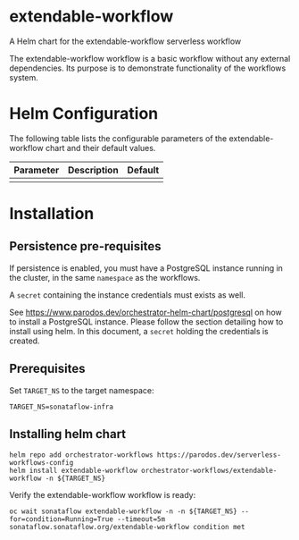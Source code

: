 
extendable-workflow
===========

A Helm chart for the extendable-workflow serverless workflow

The extendable-workflow workflow is a basic workflow without any external dependencies.
Its purpose is to demonstrate functionality of the workflows system.

# Helm Configuration

The following table lists the configurable parameters of the extendable-workflow chart and their default values.

| Parameter                | Description             | Default        |
| ------------------------ | ----------------------- | -------------- |
|                          |                         |                |


# Installation
## Persistence pre-requisites
If persistence is enabled, you must have a PostgreSQL instance running in the cluster, in the same `namespace` as the workflows.

A `secret` containing the instance credentials must exists as well. 

See https://www.parodos.dev/orchestrator-helm-chart/postgresql on how to install a PostgreSQL instance. Please follow the section detailing how to install using helm. In this document, a `secret` holding the credentials is created.

## Prerequisites 
Set `TARGET_NS` to the target namespace:
```console
TARGET_NS=sonataflow-infra
```
## Installing helm chart 

```console
helm repo add orchestrator-workflows https://parodos.dev/serverless-workflows-config
helm install extendable-workflow orchestrator-workflows/extendable-workflow -n ${TARGET_NS}
```

Verify the extendable-workflow workflow is ready:
```console
oc wait sonataflow extendable-workflow -n -n ${TARGET_NS} --for=condition=Running=True --timeout=5m
sonataflow.sonataflow.org/extendable-workflow condition met
```
